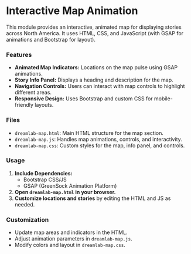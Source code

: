 # Interactive Map Animation

This module provides an interactive, animated map for displaying stories across North America. It uses HTML, CSS, and JavaScript (with GSAP for animations and Bootstrap for layout).

### Features

- **Animated Map Indicators:** Locations on the map pulse using GSAP animations.
- **Story Info Panel:** Displays a heading and description for the map.
- **Navigation Controls:** Users can interact with map controls to highlight different areas.
- **Responsive Design:** Uses Bootstrap and custom CSS for mobile-friendly layouts.

### Files

- `dreamlab-map.html`: Main HTML structure for the map section.
- `dreamlab-map.js`: Handles map animations, controls, and interactivity.
- `dreamlab-map.css`: Custom styles for the map, info panel, and controls.

### Usage

1. **Include Dependencies:**
   - Bootstrap CSS/JS
   - GSAP (GreenSock Animation Platform)
2. **Open `dreamlab-map.html` in your browser.**
3. **Customize locations and stories** by editing the HTML and JS as needed.

### Customization

- Update map areas and indicators in the HTML.
- Adjust animation parameters in `dreamlab-map.js`.
- Modify colors and layout in `dreamlab-map.css`.
